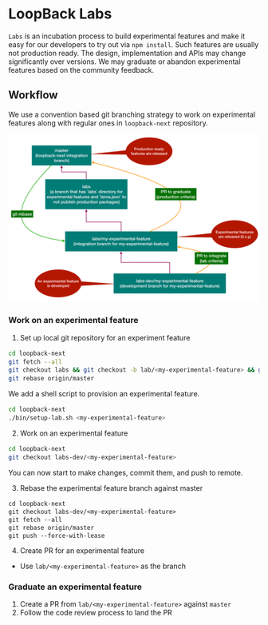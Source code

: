 # LoopBack Labs

`Labs` is an incubation process to build experimental features and make it easy
for our developers to try out via `npm install`. Such features are usually not
production ready. The design, implementation and APIs may change significantly
over versions. We may graduate or abandon experimental features based on the
community feedback.

## Workflow

We use a convention based git branching strategy to work on experimental
features along with regular ones in `loopback-next` repository.

![loopback-labs](./labs/labs.png)

### Work on an experimental feature

1. Set up local git repository for an experiment feature

```sh
cd loopback-next
git fetch --all
git checkout labs && git checkout -b lab/<my-experimental-feature> && git checkout -b labs-dev/<my-experimental-feature>
git rebase origin/master
```

We add a shell script to provision an experimental feature.

```sh
cd loopback-next
./bin/setup-lab.sh <my-experimental-feature>
```

2. Work on an experimental feature

```sh
cd loopback-next
git checkout labs-dev/<my-experimental-feature>
```

You can now start to make changes, commit them, and push to remote.

3. Rebase the experimental feature branch against master

```
cd loopback-next
git checkout labs-dev/<my-experimental-feature>
git fetch --all
git rebase origin/master
git push --force-with-lease
```

4. Create PR for an experimental feature

- Use `lab/<my-experimental-feature>` as the branch

### Graduate an experimental feature

1. Create a PR from `lab/<my-experimental-feature>` against `master`
2. Follow the code review process to land the PR
